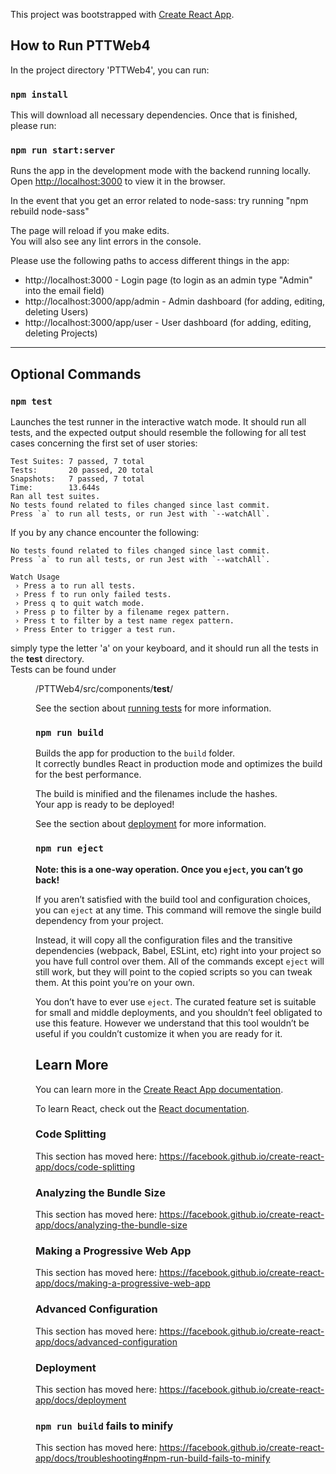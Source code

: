 This project was bootstrapped with [Create React App](https://github.com/facebook/create-react-app).

## How to Run PTTWeb4

In the project directory 'PTTWeb4', you can run:

### `npm install` 
This will download all necessary dependencies. Once that is finished, 
please run:

### `npm run start:server`

Runs the app in the development mode with the backend running locally.<br />
Open [http://localhost:3000](http://localhost:3000) to view it in the browser.

In the event that you get an error related to node-sass: try running "npm rebuild node-sass"

The page will reload if you make edits.<br />
You will also see any lint errors in the console.

Please use the following paths to access different things in the app:
 - http://localhost:3000 - Login page (to login as an admin type "Admin" into the email field)
 - http://localhost:3000/app/admin - Admin dashboard (for adding, editing, deleting Users)
 - http://localhost:3000/app/user - User dashboard (for adding, editing, deleting Projects)



------------------------------------------------
## Optional Commands

### `npm test`

Launches the test runner in the interactive watch mode. 
It should run all tests, and the expected output should resemble the following for all test cases concerning the first set of user stories:<br />

```
Test Suites: 7 passed, 7 total
Tests:       20 passed, 20 total
Snapshots:   7 passed, 7 total
Time:        13.644s
Ran all test suites.
No tests found related to files changed since last commit.
Press `a` to run all tests, or run Jest with `--watchAll`.
```

If you by any chance encounter the following:
```
No tests found related to files changed since last commit.
Press `a` to run all tests, or run Jest with `--watchAll`.

Watch Usage
 › Press a to run all tests.
 › Press f to run only failed tests.
 › Press q to quit watch mode.
 › Press p to filter by a filename regex pattern. 
 › Press t to filter by a test name regex pattern.
 › Press Enter to trigger a test run.
```
simply type the letter 'a' on your keyboard, and it should run all the tests in the __test__ directory.<br /> 
Tests can be found under <dir>/PTTWeb4/src/components/__test__/<br />

See the section about [running tests](https://facebook.github.io/create-react-app/docs/running-tests) for more information.

### `npm run build`

Builds the app for production to the `build` folder.<br />
It correctly bundles React in production mode and optimizes the build for the best performance.

The build is minified and the filenames include the hashes.<br />
Your app is ready to be deployed!

See the section about [deployment](https://facebook.github.io/create-react-app/docs/deployment) for more information.

### `npm run eject`

**Note: this is a one-way operation. Once you `eject`, you can’t go back!**

If you aren’t satisfied with the build tool and configuration choices, you can `eject` at any time. This command will remove the single build dependency from your project.

Instead, it will copy all the configuration files and the transitive dependencies (webpack, Babel, ESLint, etc) right into your project so you have full control over them. All of the commands except `eject` will still work, but they will point to the copied scripts so you can tweak them. At this point you’re on your own.

You don’t have to ever use `eject`. The curated feature set is suitable for small and middle deployments, and you shouldn’t feel obligated to use this feature. However we understand that this tool wouldn’t be useful if you couldn’t customize it when you are ready for it.

## Learn More

You can learn more in the [Create React App documentation](https://facebook.github.io/create-react-app/docs/getting-started).

To learn React, check out the [React documentation](https://reactjs.org/).

### Code Splitting

This section has moved here: https://facebook.github.io/create-react-app/docs/code-splitting

### Analyzing the Bundle Size

This section has moved here: https://facebook.github.io/create-react-app/docs/analyzing-the-bundle-size

### Making a Progressive Web App

This section has moved here: https://facebook.github.io/create-react-app/docs/making-a-progressive-web-app

### Advanced Configuration

This section has moved here: https://facebook.github.io/create-react-app/docs/advanced-configuration

### Deployment

This section has moved here: https://facebook.github.io/create-react-app/docs/deployment

### `npm run build` fails to minify

This section has moved here: https://facebook.github.io/create-react-app/docs/troubleshooting#npm-run-build-fails-to-minify
